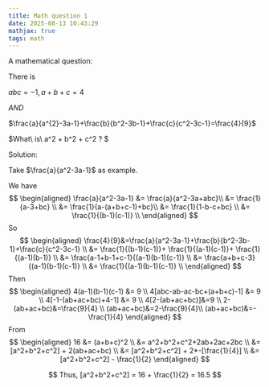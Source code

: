 ```yaml
---
title: Math question 1
date: 2025-08-13 10:43:29
mathjax: true
tags: math
---
```


A mathematical question:

There is

$abc=-1, a+b+c=4$

$AND$

$\frac{a}{a^{2}-3a-1}+\frac{b}{b^2-3b-1}+\frac{c}{c^2-3c-1}=\frac{4}{9}$

$What\ is\ a^2 + b^2 + c^2 ? $



Solution:

Take $\frac{a}{a^2-3a-1}$ as example.

We have
$$
\begin{aligned}
\frac{a}{a^2-3a-1}
&= \frac{a}{a^2-3a+abc}\\
&= \frac{1}{a-3+bc} \\
&= \frac{1}{a-(a+b+c-1)+bc}\\
&= \frac{1}{1-b-c+bc} \\
&= \frac{1}{(b-1)(c-1)} \\
\end{aligned}
$$
So
$$
\begin{aligned}
\frac{4}{9}&=\frac{a}{a^2-3a-1}+\frac{b}{b^2-3b-1}+\frac{c}{c^2-3c-1} \\
&=  \frac{1}{(b-1)(c-1)}+ \frac{1}{(a-1)(c-1)}+ \frac{1}{(a-1)(b-1)} \\
&=  \frac{a-1+b-1+c-1}{(a-1)(b-1)(c-1)} \\
&= \frac{a+b+c-3}{(a-1)(b-1)(c-1)} \\
&=  \frac{1}{(a-1)(b-1)(c-1)} \\
\end{aligned}
$$
Then
$$
\begin{aligned}
4(a-1)(b-1)(c-1) &= 9 \\
4[abc-ab-ac-bc+(a+b+c)-1] &= 9 \\
4[-1-(ab+ac+bc)+4-1] &= 9 \\
4[2-(ab+ac+bc)]&=9 \\
2-(ab+ac+bc)&=\frac{9}{4} \\
(ab+ac+bc)&=2-\frac{9}{4}\\
(ab+ac+bc)&=-\frac{1}{4}
\end{aligned}
$$
From
$$
\begin{aligned}
16 &= (a+b+c)^2 \\
&= a^2+b^2+c^2+2ab+2ac+2bc \\
&= [a^2+b^2+c^2] + 2(ab+ac+bc) \\
&= [a^2+b^2+c^2] + 2*-[\frac{1}{4}] \\    
&= [a^2+b^2+c^2] - \frac{1}{2}
\end{aligned}
$$

$$
Thus, [a^2+b^2+c^2] = 16 + \frac{1}{2} = 16.5
$$

